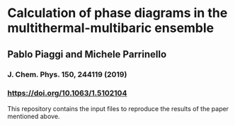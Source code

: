 # Calculation of phase diagrams in the multithermal-multibaric ensemble
## Pablo Piaggi and Michele Parrinello
### J. Chem. Phys. 150, 244119 (2019)
### https://doi.org/10.1063/1.5102104

This repository contains the input files to reproduce the results of the paper mentioned above. 
